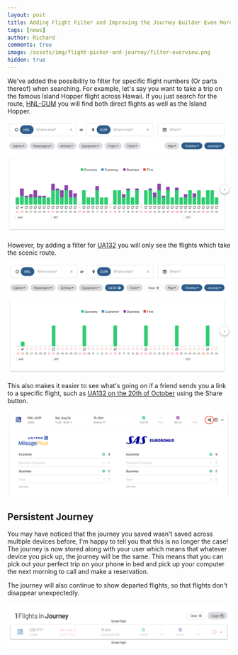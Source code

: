 ```yaml
---
layout: post
title: Adding Flight Filter and Improving the Journey Builder Even More
tags: [news]
author: Richard
comments: true
image: /assets/img/flight-picker-and-journey/filter-overview.png
hidden: true
---
```


We've added the possibility to filter for specific flight numbers (Or parts thereof) when searching. For example, let's say you want to take a trip on the famous Island Hopper flight across Hawaii. If you just search for the route, [HNL-GUM](https://awardfares.com/search?HNL.GUM.) you will find both direct flights as well as the Island Hopper.

<img src="/assets/img/flight-picker-and-journey/island-hopper-no-filter.png" class="" />

However, by adding a filter for [UA132](https://awardfares.com/search?HNL.GUM.;f:UA132) you will only see the flights which take the scenic route.

<img src="/assets/img/flight-picker-and-journey/island-hopper-filter.png" class="" />

This also makes it easier to see what's going on if a friend sends you a link to a specific flight, such as [UA132 on the 20th of October](https://awardfares.com/search?HNL.GUM.2019-10-20;f:UA132) using the Share button.

<img src="/assets/img/flight-picker-and-journey/direct-link.png" class="" />

## Persistent Journey

You may have noticed that the journey you saved wasn't saved across multiple devices before, I'm happy to tell you that this is no longer the case! The journey is now stored along with your user which means that whatever device you pick up, the journey will be the same. This means that you can pick out your perfect trip on your phone in bed and pick up your computer the next morning to call and make a reservation.

The journey will also continue to show departed flights, so that flights don't disappear unexpectedly.

<img src="/assets/img/flight-picker-and-journey/departed-flight.png" class="" />
